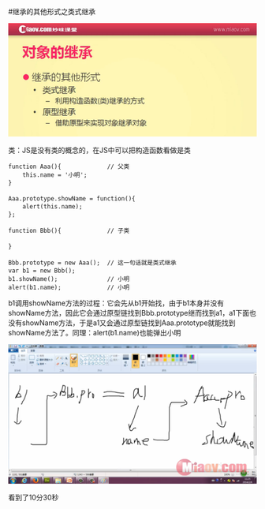 #继承的其他形式之类式继承

![](image/screenshot_1495466219598.png)

类：JS是没有类的概念的，在JS中可以把构造函数看做是类
```
function Aaa(){             // 父类
    this.name = '小明';
}

Aaa.prototype.showName = function(){
    alert(this.name);
};

function Bbb(){             // 子类

}

Bbb.prototype = new Aaa();  // 这一句话就是类式继承
var b1 = new Bbb();
b1.showName();              // 小明
alert(b1.name);             // 小明
```

b1调用showName方法的过程：它会先从b1开始找，由于b1本身并没有showName方法，因此它会通过原型链找到Bbb.prototype继而找到a1，a1下面也没有showName方法，于是a1又会通过原型链找到Aaa.prototype就能找到showName方法了。同理：alert(b1.name)也能弹出小明

![](image/screenshot_1495467321503.png)

看到了10分30秒

